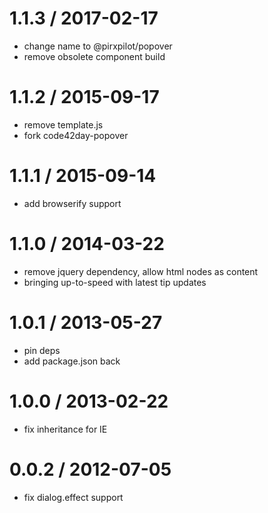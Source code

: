
1.1.3 / 2017-02-17
==================

 * change name to @pirxpilot/popover
 * remove obsolete component build

1.1.2 / 2015-09-17
==================

 * remove template.js
 * fork code42day-popover

1.1.1 / 2015-09-14
==================

 * add browserify support

1.1.0 / 2014-03-22
==================

 * remove jquery dependency, allow html nodes as content
 * bringing up-to-speed with latest tip updates

1.0.1 / 2013-05-27 
==================

 * pin deps
 * add package.json back

1.0.0 / 2013-02-22 
==================
 
  * fix inheritance for IE

0.0.2 / 2012-07-05 
==================

  * fix dialog.effect support
